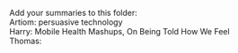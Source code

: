 Add your summaries to this folder: <br>
Artiom: persuasive technology <br>
Harry: Mobile Health Mashups, On Being Told How We Feel <br>
Thomas: <br>
